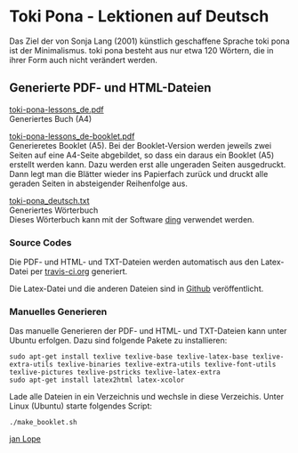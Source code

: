 # Toki Pona - Lektionen auf Deutsch
Das Ziel der von Sonja Lang (2001) künstlich geschaffene Sprache toki pona ist der Minimalismus. toki pona besteht aus nur etwa 120 Wörtern, die in ihrer Form auch nicht verändert werden. 


## Generierte PDF- und HTML-Dateien

[toki-pona-lessons_de.pdf](https://github.com/jan-Lope/Toki_Pona_Lektionen_Deutsch/blob/gh-pages/toki-pona-lessons_de.pdf)  
Generiertes Buch (A4)  

[toki-pona-lessons_de-booklet.pdf](https://github.com/jan-Lope/Toki_Pona_Lektionen_Deutsch/blob/gh-pages/toki-pona-lessons_de-booklet.pdf)  
Generieretes Booklet (A5). Bei der Booklet-Version werden jeweils zwei Seiten auf eine A4-Seite abgebildet, so dass ein daraus ein Booklet (A5) erstellt werden kann. Dazu werden erst alle ungeraden Seiten ausgedruckt. Dann legt man die Blätter wieder ins Papierfach zurück und druckt alle geraden Seiten in absteigender Reihenfolge aus. 

[toki-pona_deutsch.txt](https://github.com/jan-Lope/Toki_Pona_Lektionen_Deutsch/blob/gh-pages/toki-pona_deutsch.txt)  
Generiertes Wörterbuch  
Dieses Wörterbuch kann mit der Software [ding](http://www-user.tu-chemnitz.de/~fri/ding/) verwendet werden.


### Source Codes

Die PDF- und HTML- und TXT-Dateien werden automatisch aus den Latex-Datei per [travis-ci.org](https://travis-ci.org/jan-Lope/Toki_Pona_Lektionen_Deutsch) generiert.

Die Latex-Datei und die anderen Dateien sind in [Github](https://github.com/jan-Lope/Toki_Pona_Lektionen_Deutsch) veröffentlicht.  


### Manuelles Generieren

Das manuelle Generieren der PDF- und HTML- und TXT-Dateien kann unter Ubuntu erfolgen. Dazu sind folgende Pakete zu installieren:


    sudo apt-get install texlive texlive-base texlive-latex-base texlive-extra-utils texlive-binaries texlive-extra-utils texlive-font-utils texlive-pictures texlive-pstricks texlive-latex-extra 
    sudo apt-get install latex2html latex-xcolor


Lade alle Dateien in ein Verzeichnis und wechsle in diese Verzeichis. Unter Linux (Ubuntu) starte folgendes Script:


    ./make_booklet.sh


  
[jan Lope](https://jan-lope.github.io)
